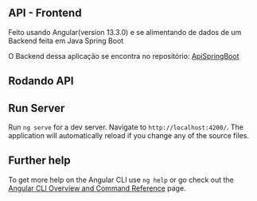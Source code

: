 
## API - Frontend

Feito usando Angular(version 13.3.0) e se alimentando de dados de um Backend feita em Java Spring Boot

<p>O Backend dessa aplicação se encontra no repositório:  <a href="https://github.com/Makeavel/Api_SpringBoot">ApiSpringBoot</a> </p> 


## Rodando API

## Run Server

Run `ng serve` for a dev server. Navigate to `http://localhost:4200/`. The application will automatically reload if you change any of the source files.


## Further help

To get more help on the Angular CLI use `ng help` or go check out the [Angular CLI Overview and Command Reference](https://angular.io/cli) page.

